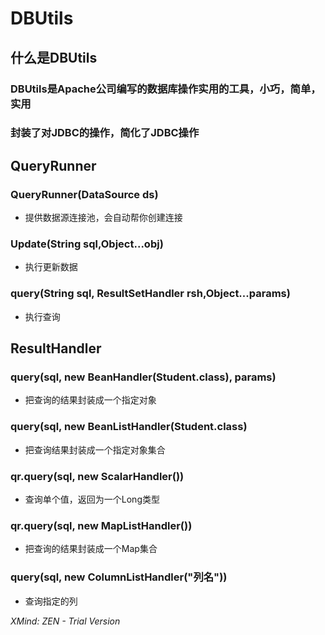 # DBUtils

## 什么是DBUtils

### DBUtils是Apache公司编写的数据库操作实用的工具，小巧，简单，实用

### 封装了对JDBC的操作，简化了JDBC操作

## QueryRunner

### QueryRunner(DataSource ds)

- 提供数据源连接池，会自动帮你创建连接

### Update(String sql,Object...obj)

- 执行更新数据

### query(String sql, ResultSetHandler<T> rsh,Object...params)

- 执行查询

## ResultHandler

### query(sql, new BeanHandler<Student>(Student.class), params)

- 把查询的结果封装成一个指定对象

### query(sql, new BeanListHandler<Student>(Student.class)

- 把查询结果封装成一个指定对象集合

### qr.query(sql, new ScalarHandler())

- 查询单个值，返回为一个Long类型

### qr.query(sql, new MapListHandler())

- 把查询的结果封装成一个Map集合

### query(sql, new ColumnListHandler("列名"))

- 查询指定的列

*XMind: ZEN - Trial Version*